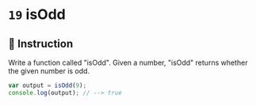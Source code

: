 # `19` isOdd

## 📝 Instruction

Write a function called "isOdd".
Given a number, "isOdd" returns whether the given number is odd.

```Javascript
var output = isOdd(9);
console.log(output); // --> true
```